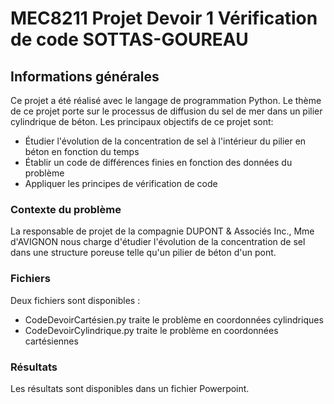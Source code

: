 # MEC8211 Projet Devoir 1 Vérification de code SOTTAS-GOUREAU 

## Informations générales
Ce projet a été réalisé avec le langage de programmation Python. Le thème de ce projet porte sur le processus de diffusion du sel de mer dans un pilier cylindrique de béton.
Les principaux objectifs de ce projet sont:
* Étudier l'évolution de la concentration de sel à l'intérieur du pilier en béton en fonction du temps
* Établir un code de différences finies en fonction des données du problème
* Appliquer les principes de vérification de code

### Contexte du problème
La responsable de projet de la compagnie DUPONT & Associés Inc., Mme d'AVIGNON nous charge d'étudier l'évolution de la concentration de sel dans une structure poreuse telle qu'un pilier de béton d'un pont.

### Fichiers

Deux fichiers sont disponibles :
* CodeDevoirCartésien.py traite le problème en coordonnées cylindriques
* CodeDevoirCylindrique.py traite le problème en coordonnées cartésiennes

### Résultats

Les résultats sont disponibles dans un fichier Powerpoint.


